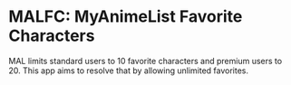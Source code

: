 # MALFC: MyAnimeList Favorite Characters

MAL limits standard users to 10 favorite characters and premium users to 20.
This app aims to resolve that by allowing unlimited favorites.